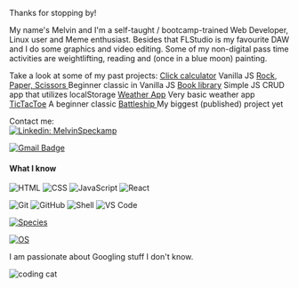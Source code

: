 Thanks for stopping by!

My name's Melvin and I'm a self-taught / bootcamp-trained Web Developer, Linux user and Meme enthusiast.
Besides that FLStudio is my favourite DAW and I do some graphics and video editing. Some of my non-digital pass time activities are weightlifting, reading and (once in a blue moon) painting.

Take a look at some of my past projects:
<a href="https://doctype-melvin.github.io/calculator/" target="_blank">Click calculator</a><span> Vanilla JS</span>
<a href="https://doctype-melvin.github.io/rock-paper-scissors/" target="_blank">Rock, Paper, Scissors </a><span>Beginner classic in Vanilla JS</span>
<a href="https://doctype-melvin.github.io/the-library/">Book library</a><span> Simple JS CRUD app that utilizes localStorage</span>
<a href="https://doctype-melvin.github.io/weather-app/">Weather App</a><span> Very basic weather app</span>
<a href="https://doctype-melvin.github.io/tic-tac-toe/">
TicTacToe</a> <span>A beginner classic</span>
<a href="https://doctype-melvin.github.io/battleship/">Battleship </a><span>My biggest (published) project yet </span>

Contact me:<br>
[![Linkedin: MelvinSpeckamp](https://img.shields.io/badge/-MelvinSpeckamp-blue?style=flat-square&logo=Linkedin&logoColor=white&link=https://www.linkedin.com/in/melvin-speckamp-webdev/)](https://www.linkedin.com/in/melvin-speckamp-webdev/)

[![Gmail Badge](https://img.shields.io/badge/-doctype.melvin@gmail.com-c14438?style=flat-square&logo=Gmail&logoColor=white&link=mailto:doctype.melvin@gmail.com)](mailto:doctype.melvin@gmail.com)

#### What I know

![HTML](https://camo.githubusercontent.com/44173498fb8d679b663deaf735ccd89cb0fa7ff33a93ae127ad89a5a9aa2ca0f/68747470733a2f2f696d672e736869656c64732e696f2f7374617469632f76313f6c6162656c3d266d6573736167653d48544d4c26636f6c6f723d453334463236267374796c653d666f722d7468652d6261646765266c6f676f3d48544d4c35266c6f676f436f6c6f723d7768697465266c6f676f57696474683d266c6162656c436f6c6f723d266c696e6b3d "HTML 5 Logo")
![CSS](https://camo.githubusercontent.com/ed4adc9951f3c5f9bb6a4808ea303e3b3b1ee31de0406ac4db5a098e4584c799/68747470733a2f2f696d672e736869656c64732e696f2f7374617469632f76313f6c6162656c3d266d6573736167653d43535326636f6c6f723d313537324236267374796c653d666f722d7468652d6261646765266c6f676f3d43535333266c6f676f436f6c6f723d7768697465266c6f676f57696474683d266c6162656c436f6c6f723d266c696e6b3d "CSS Logo")
![JavaScript](https://camo.githubusercontent.com/3fd5ac586d52c034d07d12fa25deeffd4eb60840b56e900f8526f1676a1f065a/68747470733a2f2f696d672e736869656c64732e696f2f7374617469632f76313f6c6162656c3d266d6573736167653d4a61766173637269707426636f6c6f723d463744463145267374796c653d666f722d7468652d6261646765266c6f676f3d4a617661736372697074266c6f676f436f6c6f723d626c61636b266c6f676f57696474683d266c6162656c436f6c6f723d266c696e6b3d "JavaScript Logo")
![React](https://img.shields.io/badge/react%20-%2300D9FF.svg?&style=for-the-badge&logo=react&logoColor=white)

![Git](https://img.shields.io/badge/-Git-black?style=flat-square&logo=git)
![GitHub](https://img.shields.io/badge/-GitHub-181717?style=flat-square&logo=github)
![Shell](https://img.shields.io/badge/-Shell-blasck?style=plastic&logo=Shell)
![VS Code](https://img.shields.io/badge/-VS%20Code-007ACC?style=plastic&logo=visual-studio-code)

[![Species](https://img.shields.io/badge/Species-Homo_sapiens-success?style=flat-square&logo=mailchimp&logoColor=white)](https://en.wikipedia.org/wiki/Homo_sapiens)

[![OS](https://img.shields.io/badge/OS-Linux-informational?style=flat-square&logo=linux&logoColor=white)](https://en.wikipedia.org/wiki/Linux)

I am passionate about Googling stuff I don't know.

![coding cat](https://media4.giphy.com/media/13HBDT4QSTpveU/200w.gif?cid=6c09b952ljt3oosq8qexev3uif4pupoohp6mts1ssi1rvntl&rid=200w.gif&ct=g)
